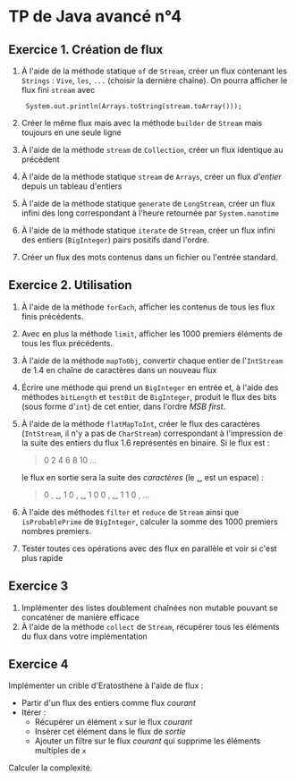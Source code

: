 TP de Java avancé n°4
=====================

Exercice 1. Création de flux
----------------------------

1. À l'aide de la méthode statique `of` de `Stream`, créer un flux contenant les `Strings` : `Vive`, `les`, `...` (choisir la dernière chaîne). On pourra afficher le flux fini `stream` avec

        System.out.println(Arrays.toString(stream.toArray()));

2. Créer le même flux mais avec la méthode `builder` de `Stream` mais toujours en une seule ligne

3. À l'aide de la méthode `stream` de `Collection`, créer un flux identique au précédent

4. À l'aide de la méthode statique `stream` de `Arrays`, créer un flux *d'entier* depuis un tableau d'entiers

5. À l'aide de la méthode statique `generate` de `LongStream`, créer un flux infini des long correspondant à l'heure retournée par `System.nanotime`

6. À l'aide de la méthode statique `iterate` de `Stream`, créer un flux infini des entiers (`BigInteger`) pairs positifs dand l'ordre.

7. Créer un flux des mots contenus dans un fichier ou l'entrée standard.

Exercice 2. Utilisation
-----------------------

1. À l'aide de la méthode `forEach`, afficher les contenus de tous les flux finis précédents.

2. Avec en plus la méthode `limit`, afficher les 1000 premiers éléments de tous les flux précédents.

3. À l'aide de la méthode `mapToObj`, convertir chaque entier  de l'`IntStream` de 1.4 en chaîne de caractères dans un nouveau flux

4. Écrire une méthode qui prend un `BigInteger` en entrée et, à l'aide des méthodes `bitLength` et `testBit` de `BigInteger`, produit le flux des bits (sous forme d'`int`) de cet entier, dans l'ordre *MSB first*.

5. À l'aide de la méthode `flatMapToInt`, créer le flux des caractères (`IntStream`, il n'y a pas de `CharStream`) correspondant à l'impression de la suite des entiers du flux 1.6 représentés en binaire. Si le flux est :

   > 0 2 4 6 8 10 ...
    
   le flux en sortie sera la suite des *caractères* (le ␣ est un espace) :

   > 0 , ␣ 1 0 , ␣ 1 0 0 , ␣ 1 1 0 , ...
   
6. À l'aide des méthodes `filter` et `reduce` de `Stream` ainsi que `isProbablePrime` de `BigInteger`, calculer la somme des 1000 premiers nombres premiers.

7. Tester toutes ces opérations avec des flux en parallèle et voir si c'est plus rapide

Exercice 3
----------

1. Implémenter des listes doublement chaînées non mutable pouvant se concaténer de manière efficace
2. À l'aide de la méthode `collect` de `Stream`, récupérer tous les éléments du flux dans votre implémentation

Exercice 4
----------

Implémenter un crible d'Eratosthène à l'aide de flux :

- Partir d'un flux des entiers comme flux *courant*
- Itérer :
  - Récupérer un élément `x` sur le flux *courant*
  - Insèrer cet élément dans le flux de *sortie*
  - Ajouter un filtre sur le flux *courant* qui supprime les éléments multiples de `x`

Calculer la complexité. 




